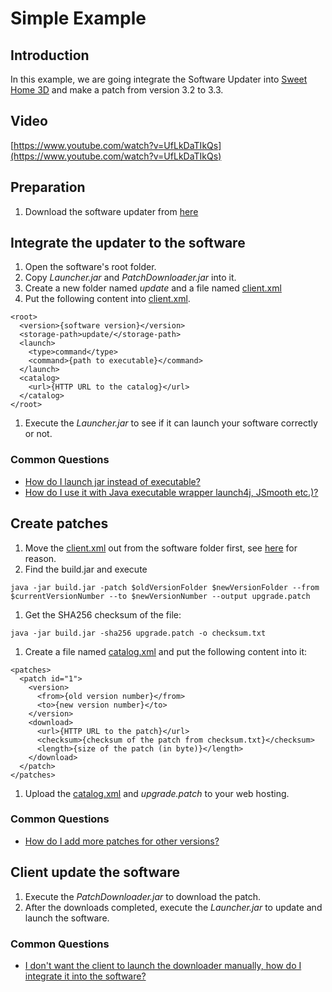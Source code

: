 # Simple Example #

## Introduction ##
In this example, we are going integrate the Software Updater into [Sweet Home 3D](http://www.sweethome3d.com) and make a patch from version 3.2 to 3.3.

## Video ##
[https://www.youtube.com/watch?v=UfLkDaTIkQs](https://www.youtube.com/watch?v=UfLkDaTIkQs)

## Preparation ##
 1. Download the software updater from [here](https://github.com/cws1989/software-updater/releases)

## Integrate the updater to the software ##
 1. Open the software's root folder.
 1. Copy *Launcher.jar* and *PatchDownloader.jar* into it.
 1. Create a new folder named *update* and a file named [client.xml](https://github.com/cws1989/software-updater/blob/master/wiki/ClientSettings.md)
 1. Put the following content into [client.xml](https://github.com/cws1989/software-updater/blob/master/wiki/ClientSettings.md).
```
<root>
  <version>{software version}</version>
  <storage-path>update/</storage-path>
  <launch>
    <type>command</type>
    <command>{path to executable}</command>
  </launch>
  <catalog>
    <url>{HTTP URL to the catalog}</url>
  </catalog>
</root>
```
 1. Execute the *Launcher.jar* to see if it can launch your software correctly or not.

### Common Questions ###
 * [How do I launch jar instead of executable?](https://github.com/cws1989/software-updater/blob/master/wiki/AdvancedTutorial.md#how-do-i-launch-jar-instead-of-executable)
 * [How do I use it with Java executable wrapper launch4j, JSmooth etc.)?](https://github.com/cws1989/software-updater/blob/master/wiki/AdvancedTutorial.md#how-do-i-use-it-with-java-executable-wrapper-launch4j-jsmooth-etc)

## Create patches ##
 1. Move the [client.xml](https://github.com/cws1989/software-updater/blob/master/wiki/ClientSettings.md) out from the software folder first, see [here](https://github.com/cws1989/software-updater/blob/master/wiki/AdvancedTutorial.md#what-kind-of-files-should-not-be-included-in-the-patch) for reason.
 1. Find the build.jar and execute 
```
java -jar build.jar -patch $oldVersionFolder $newVersionFolder --from $currentVersionNumber --to $newVersionNumber --output upgrade.patch
```
 1. Get the SHA256 checksum of the file: 
```
java -jar build.jar -sha256 upgrade.patch -o checksum.txt
```
 1. Create a file named [catalog.xml](https://github.com/cws1989/software-updater/blob/master/wiki/PatchesCatalog.md) and put the following content into it:
```
<patches>
  <patch id="1">
    <version>
      <from>{old version number}</from>
      <to>{new version number}</to>
    </version>
    <download>
      <url>{HTTP URL to the patch}</url>
      <checksum>{checksum of the patch from checksum.txt}</checksum>
      <length>{size of the patch (in byte)}</length>
    </download>
  </patch>
</patches>
```
 1. Upload the [catalog.xml](https://github.com/cws1989/software-updater/blob/master/wiki/PatchesCatalog.md) and *upgrade.patch* to your web hosting.

### Common Questions ###
 * [How do I add more patches for other versions?](https://github.com/cws1989/software-updater/blob/master/wiki/AdvancedTutorial.md#how-do-i-add-more-patches-for-other-versions)

## Client update the software ##
 1. Execute the *PatchDownloader.jar* to download the patch.
 1. After the downloads completed, execute the *Launcher.jar* to update and launch the software.

### Common Questions ###
 * [I don't want the client to launch the downloader manually, how do I integrate it into the software?](https://github.com/cws1989/software-updater/blob/master/wiki/AdvancedTutorial.md#i-dont-want-the-client-to-launch-the-downloader-manually-how-do-i-integrate-it-into-the-software)
